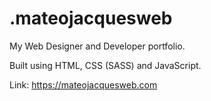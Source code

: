 # .mateojacquesweb
My Web Designer and Developer portfolio.

Built using HTML, CSS (SASS) and JavaScript.

Link: https://mateojacquesweb.com
